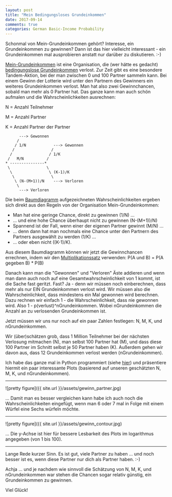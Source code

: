 ```yaml
---
layout: post
title: "Mein Bedingungsloses Grundeinkommen"
date: 2017-09-14
comments: true
categories: German Basic-Income Probability
---
```


Schonmal von Mein-Grundeinkommen gehört? Interesse, ein Grundeinkommen zu gewinnen? Dann ist das hier vielleicht interessant - ein Grundeinkommen mal ausprobieren anstatt nur darüber zu diskutieren. :-)

[Mein-Grundeinkommen](https://www.mein-grundeinkommen.de) ist eine Organisation, die (wer hätte es gedacht) [bedingungslose Grundeinkommen](https://de.wikipedia.org/wiki/Bedingungsloses_Grundeinkommen) verlost. Zur Zeit gibt es eine besondere Tandem-Aktion, bei der man zwischen 0 und 100 Partner sammeln kann. Bei einem Gewinn der Lotterie wird unter den Partnern des Gewinners ein weiteres Grundeinkommen verlost. Man hat also zwei Gewinnchancen, sobald man mehr als 0 Partner hat. Das ganze kann man auch schön aufmalen und die Wahrscheinlichkeiten ausrechnen:


N = Anzahl Teilnehmer

M = Anzahl Partner

K = Anzahl Partner der Partner

```
      ---> Gewonnen
     /
    / 1/N            ---> Gewonnen
   /                /
  /                / 1/K
 /   M/N          /
* ---------------*
 \                \
  \                \ (K-1)/K
   \                \
    \ (N-(M+1))/N    ---> Verloren
     \
      ---> Verloren
```

Die beim [Baumdiagramm](https://de.wikipedia.org/wiki/Baumdiagramm) aufgezeichneten Wahrscheinlichkeiten ergeben sich direkt aus den Regeln von der Organisation Mein-Grundeinkommen:

- Man hat eine geringe Chance, direkt zu gewinnen (1/N) ...
- ... und eine hohe Chance überhaupt nicht zu gewinnen (N-(M+1))/N)
- Spannend ist der Fall, wenn einer der eigenen Partner gewinnt (M/N) ...
- ... denn dann hat man nochmals eine Chance unter den Partnern des Partners ausgewählt zu werden (1/K) ...
- ... oder eben nicht ((K-1)/K).

Aus diesem Baumdiagramm können wir jetzt die Gewinnchancen errechnen, indem wir den [Multiplikationssatz](https://de.wikipedia.org/wiki/Bedingte_Wahrscheinlichkeit#Multiplikationssatz) verwenden: P(A und B) = P(A gegeben B) * P(B)

Danach kann man die "Gewonnen" und "Verloren" Äste addieren und wenn man dann auch noch auf eine Gesamtwahrscheinlichkeit von 1 kommt, ist die Sache fast geritzt. Fast? Ja - denn wir müssen noch einberechnen, dass mehr als nur EIN Grundeinkommen verlost wird. Wir müssen also die Wahrscheinlichkeit, dass mindestens ein Mal gewonnen wird berechnen. Dazu rechnen wir einfach 1 - die Wahrscheinlichkeit, dass nie gewonnen wird. Also 1 - p(verlust)^nGrundeinkommen. Wobei nGrundeinkommen die Anzahl an zu verlosenden Grundeinkommen ist.

Jetzt müssen wir uns nur noch auf ein paar Zahlen festlegen: N, M, K, und nGrundeinkommen.

Wir (über)schätzen grob, dass 1 Million Teilnehmer bei der nächsten Verlosung mitmachen (N), man selbst 100 Partner hat (M), und dass diese 100 Partner im Schnitt selbst je 50 Partner haben (K). Außerdem gehen wir davon aus, dass 12 Grundeinkommen verlost werden (nGrundeinkommen).


Ich habe das ganze mal in Python programmiert (siehe [hier](https://github.com/sappelhoff/meinbge)) und präsentiere hiermit ein paar interessante Plots (basierend auf unseren geschätzten N, M, K, und nGrundeinkommen).

-----

![pretty figure]({{ site.url }}/assets/gewinn_partner.jpg)

... Damit man es besser vergleichen kann habe ich auch noch die Wahrscheinlichkeiten eingefügt, wenn man 6 oder 7 mal in Folge mit einem Würfel eine Sechs würfeln möchte.

-----

![pretty figure]({{ site.url }}/assets/gewinn_contour.jpg)

... Die y-Achse ist hier für bessere Lesbarkeit des Plots im logarithmus angegeben (von 1 bis 100).

-----

Lange Rede kurzer Sinn. Es ist gut, viele Partner zu haben ... und noch besser ist es, wenn diese Partner nur dich als Partner haben. :-)

Achja ... und je nachdem wie sinnvoll die Schätzung von N, M, K, und nGrundeinkommen war stehen die Chancen sogar relativ günstig, ein Grundeinkommen zu gewinnen.

Viel Glück!
